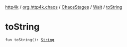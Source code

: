 [http4k](../../../index.md) / [org.http4k.chaos](../../index.md) / [ChaosStages](../index.md) / [Wait](index.md) / [toString](./to-string.md)

# toString

`fun toString(): `[`String`](https://kotlinlang.org/api/latest/jvm/stdlib/kotlin/-string/index.html)